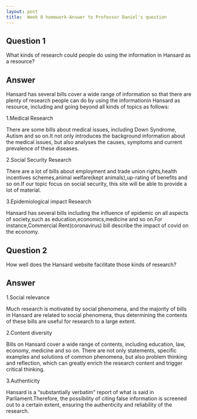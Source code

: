 ```yaml
---
layout: post
title:  Week 8 homework-Answer to Professor Daniel's question
---
```

## Question 1
What kinds of research could people do using the information in Hansard as a resource?

## Answer
Hansard has several bills cover a wide range of information so that there are plenty of research people can do by using the informationin Hansard as resource, including and going beyond all kinds of topics as follows:

1.Medical Research

There are some bills about medical issues, including Down Syndrome, Autism and so on.It not only introduces the background information about the medical issues, but also analyses the causes, symptoms and current prevalence of these diseases.


2.Social Security Research

There are a lot of bills about employment and trade union rights,health incentives schemes,animal welfare(kept animals),up-rating of benefits and so on.If our topic focus on social security, this site will be able to provide a lot of material.


3.Epidemiological impact Research

Hansard has several bills including the influence of epidemic on all aspects of society,such as education,economics,medicine and so on.For instance,Commercial Rent(coronavirus) bill describe the impact of covid on the economy.

## Question 2
How well does the Hansard website facilitate those kinds of research?

## Answer
1.Social relevance

Much research is motivated by social phenomena, and the majority of bills in Hansard are related to social phenomena, thus determining the contents of these bills are useful for research to a large extent.


2.Content diversity

Bills on Hansard cover a wide range of contents, including education, law, economy, medicine and so on. There are not only statements, specific examples and solutions of common phenomena, but also problem thinking and reflection, which can greatly enrich the research content and trigger critical thinking.


3.Authenticity

Hansard is a “substantially verbatim” report of what is said in Parliament.Therefore, the possibility of citing false information is screened out to a certain extent, ensuring the authenticity and reliability of the research.
